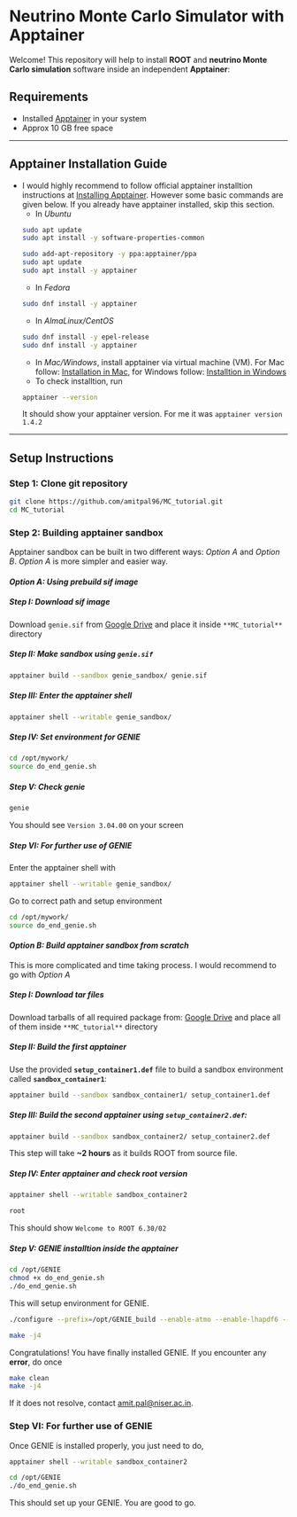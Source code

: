#  Neutrino Monte Carlo Simulator with Apptainer

Welcome! 
This repository will help to install **ROOT** and **neutrino Monte Carlo simulation** software inside an independent **Apptainer**:

## Requirements

   - Installed [Apptainer](https://apptainer.org/) in your system
   - Approx 10 GB free space

---
## Apptainer Installation Guide
- I would highly recommend to follow official apptainer installtion instructions at [Installing Apptainer](https://apptainer.org/docs/admin/1.4/installation.html). However some basic commands are given below. If you already have apptainer installed, skip this section.
  - In *Ubuntu*
  ```bash
  sudo apt update
  sudo apt install -y software-properties-common
  ```
  ```bash
  sudo add-apt-repository -y ppa:apptainer/ppa
  sudo apt update
  sudo apt install -y apptainer
  ```
  - In *Fedora*
  ```bash
  sudo dnf install -y apptainer
  ```
  - In *AlmaLinux/CentOS*
  ```bash
  sudo dnf install -y epel-release
  sudo dnf install -y apptainer
  ```
  - In *Mac/Windows*, install apptainer via virtual machine (VM). For Mac follow: [Installation in Mac](https://apptainer.org/docs/admin/1.4/installation.html#mac), for Windows follow: [Installtion in Windows](https://apptainer.org/docs/admin/1.4/installation.html#windows)
  - To check installtion, run
  ```bash
  apptainer --version
  ```
  It should show your apptainer version. For me it was `apptainer version 1.4.2`
---

##  Setup Instructions

### **Step 1: Clone git repository**
```bash
git clone https://github.com/amitpal96/MC_tutorial.git
cd MC_tutorial
```

### **Step 2: Building apptainer sandbox**

Apptainer sandbox can be built in two different ways: *Option A* and *Option B*. *Option A* is more simpler and easier way. 

#### *Option A: Using prebuild sif image*

##### *Step I: Download sif image*
Download `genie.sif` from [Google Drive](https://drive.google.com/drive/u/2/folders/1vAZHhfS5ZzjIlKdCbkXQQTngJK8MBuTV) and place it inside `**MC_tutorial**` directory

##### *Step II: Make sandbox using `genie.sif`*
```bash
apptainer build --sandbox genie_sandbox/ genie.sif
```

##### *Step III: Enter the apptainer shell*
```bash
apptainer shell --writable genie_sandbox/
```

##### *Step IV: Set environment for GENIE*
```bash
cd /opt/mywork/
source do_end_genie.sh
```

##### *Step V: Check genie*

```bash
genie
```
You should see `Version 3.04.00` on your screen

##### *Step VI: For further use of GENIE*
Enter the apptainer shell with
```bash
apptainer shell --writable genie_sandbox/
```
Go to correct path and setup environment
```bash
cd /opt/mywork/
source do_end_genie.sh
```



#### *Option B: Build apptainer sandbox from scratch*
This is more complicated and time taking process. I would recommend to go with *Option A*

##### **Step I: Download tar files**
 Download tarballs of all required package from:
 [Google Drive](https://drive.google.com/drive/u/2/folders/1n6KGQXpvhwNZMwsl38GaIteWHjbj1sKn) and place all of them inside `**MC_tutorial**` directory

##### **Step II: Build the first apptainer**
Use the provided **`setup_container1.def`** file to build a sandbox environment called **`sandbox_container1`**:

```bash
apptainer build --sandbox sandbox_container1/ setup_container1.def
```

##### **Step III: Build the second apptainer using **`setup_container2.def`**:**

```bash
apptainer build --sandbox sandbox_container2/ setup_container2.def
```
This step will take **~2 hours** as it builds ROOT from source file.


##### **Step IV: Enter apptainer and check root version**

```bash
apptainer shell --writable sandbox_container2
```
```bash
root
```
This should show `Welcome to ROOT 6.30/02`

##### **Step V: GENIE installtion inside the apptainer**

```bash
cd /opt/GENIE
chmod +x do_end_genie.sh
./do_end_genie.sh
```
This will setup environment for GENIE.

```bash
./configure --prefix=/opt/GENIE_build --enable-atmo --enable-lhapdf6 --with-lhapdf6-lib=/opt/lhapdf_install/lib --with-lhapdf6-inc=/opt/lhapdf_install/include --with-log4cpp-inc=/opt/log4cpp_install/include --with-log4cpp-lib=/opt/log4cpp_install/lib --with-pythia6-lib=/opt/pythia/v6_428/lib --with-pythia6-inc=/opt/pythia/v6_428/inc --with-libxml2-lib=/opt/libxml2_install/lib with-libxml2-inc=/opt/libxml2_install/include/libxml2
```
```bash
make -j4
```

Congratulations! You have finally installed GENIE. If you encounter any **error**, do once
```bash
make clean
make -j4
```
If it does not resolve, contact amit.pal@niser.ac.in.


### **Step VI: For further use of GENIE**

Once GENIE is installed properly, you just need to do,
```bash
apptainer shell --writable sandbox_container2
```
```bash
cd /opt/GENIE
./do_end_genie.sh
```
This should set up your GENIE. You are good to go.

